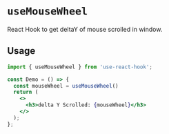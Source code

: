 # `useMouseWheel` 
React Hook to get deltaY of mouse scrolled in window. 

## Usage

```jsx
import { useMouseWheel } from 'use-react-hook';

const Demo = () => {
  const mouseWheel = useMouseWheel()
  return (
    <>
      <h3>delta Y Scrolled: {mouseWheel}</h3>
    </>
  );
};
```
